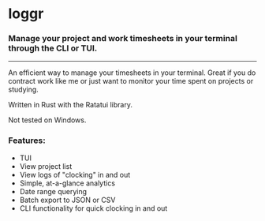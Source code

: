 # loggr

### Manage your project and work timesheets in your terminal through the CLI or TUI.
---

An efficient way to manage your timesheets in your terminal.
Great if you do contract work like me or just want to monitor your time spent on projects or studying.

Written in Rust with the Ratatui library.

Not tested on Windows.

### Features: 
- TUI
- View project list
- View logs of "clocking" in and out
- Simple, at-a-glance analytics
- Date range querying
- Batch export to JSON or CSV
- CLI functionality for quick clocking in and out
